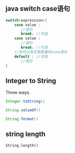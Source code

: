 ## java switch case语句
```java
switch(expression){
    case value :
       //语句
       break; //可选
    case value :
       //语句
       break; //可选
    //你可以有任意数量的case语句
    default : //可选
       //语句
}
```

## Integer to String
Three ways.
```java
Integer.toString()

String.valueOf()

String.format()
```

## string length
```
String.length()
```